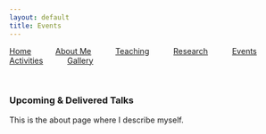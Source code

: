 ```yaml
---
layout: default
title: Events
---
```


<p allign="right"> <a href="index">Home</a> &nbsp; &nbsp; &nbsp; &nbsp; &nbsp; <a href="about">About Me</a>  &nbsp; &nbsp; &nbsp; &nbsp; &nbsp;   <a href="teaching">Teaching</a> &nbsp; &nbsp; &nbsp; &nbsp; &nbsp; <a href="research">Research</a> &nbsp; &nbsp; &nbsp; &nbsp; &nbsp; <a href="event">Events</a> &nbsp; &nbsp; &nbsp; &nbsp; &nbsp; <a href="activities">Activities</a> &nbsp; &nbsp; &nbsp; &nbsp; &nbsp; <a href="gallery">Gallery</a>   </p>



<br/>

### Upcoming & Delivered Talks
This is the about page where I describe myself.
